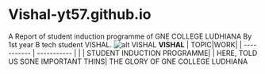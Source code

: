 # Vishal-yt57.github.io
A Report of student induction programme of GNE COLLEGE LUDHIANA By 1st year B tech student VISHAL.
	![alt VISHAL](vishalyt.jpg)
 **VISHAL**
| TOPIC|WORK|
| ----------- | ----------- |
| | STUDENT INDUCTION PROGRAMME|
| HERE, TOLD US SONE IMPORTANT THINS| THE GLORY OF GNE COLLEGE LUDHIANA 
